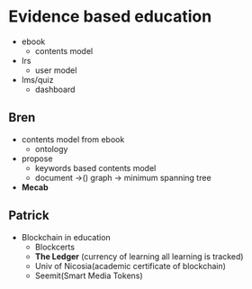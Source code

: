 # Evidence based education

- ebook
  - contents model
- lrs
  - user model
- lms/quiz
  - dashboard

## Bren

- contents model from ebook
  - ontology
- propose
  - keywords based contents model
  - document ->() graph -> minimum spanning tree
- **Mecab**

## Patrick

- Blockchain in education
  - Blockcerts
  - **The Ledger** (currency of learning all learning is tracked)
  - Univ of Nicosia(academic certificate of blockchain)
  - Seemit(Smart Media Tokens)
